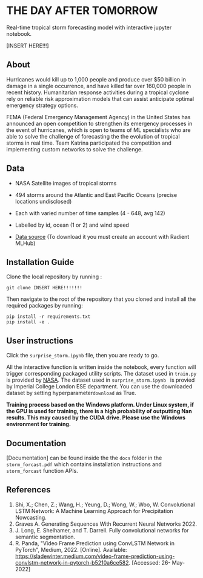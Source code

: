 # THE DAY AFTER TOMORROW

Real-time tropical storm forecasting model with interactive jupyter notebook.

[INSERT HERE!!!]


## About

Hurricanes would kill up to 1,000 people and produce over $50 billion in damage in a single occurrence, and have killed far over 160,000 people in recent history. Humanitarian  response activities during a tropical cyclone rely on reliable risk approximation models that can assist anticipate optimal emergency strategy options.

FEMA (Federal Emergency Management Agency) in the United States has announced an open competition to strengthen its emergency processes in the event of hurricanes, which is open to teams of ML specialists who are able to solve the challenge of forecasting the the evolution of tropical storms in real time. Team Katrina participated the competition and implementing custom networks to solve the challenge.



## Data

- NASA Satellite images of tropical storms
- 494 storms around the Atlantic and East Pacific Oceans (precise locations undisclosed)
- Each with varied number of time samples (4 - 648, avg 142)
- Labelled by id, ocean (1 or 2) and wind speed

- [Data source](https://mlhub.earth/data/nasa_tropical_storm_competition) (To download it you must create an account with Radient MLHub)



## Installation Guide 

Clone the local repository by running :

```
git clone INSERT HERE!!!!!!!
```

Then navigate to the root of the repository that you cloned and install all the required packages by running:

```
pip install -r requirements.txt
pip install -e .
```



## User instructions

Click the `surprise_storm.ipynb` file, then you are ready to go. 

All the interactive function is written inside the notebook, every function will trigger corresponding packaged utility scripts. The dataset used in `train.py` is provided by [NASA](https://www.nasa.gov/). The dataset used in `surprise_storm.ipynb ` is provied by Imperial College London ESE department. You can use the downloaded dataset by setting hyperparameter`download` as True.


**Training process based on the Windows platform. Under Linux system, if the GPU is used for training, there is a high probability of outputting Nan results. This may caused by the CUDA drive. Please use the Windows environment for training.**


## Documentation 

[Documentation] can be found inside the the `docs` folder in the `storm_forcast.pdf` which contains installation instructions and `storm_forcast` function APIs.





## References

1. Shi, X.; Chen, Z.; Wang, H.; Yeung, D.; Wong, W.; Woo, W. Convolutional LSTM Network: A Machine Learning Approach for Precipitation Nowcasting.
2. Graves A. Generating Sequences With Recurrent Neural Networks 2022. 
3. J. Long, E. Shelhamer, and T. Darrell. Fully convolutional networks for semantic segmentation.
4. R. Panda, "Video Frame Prediction using ConvLSTM Network in PyTorch", Medium, 2022. [Online]. Available: https://sladewinter.medium.com/video-frame-prediction-using-convlstm-network-in-pytorch-b5210a6ce582. [Accessed: 26- May- 2022]
